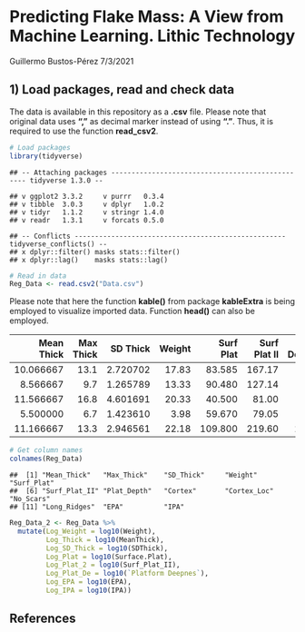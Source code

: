 Predicting Flake Mass: A View from Machine Learning. Lithic Technology
================
Guillermo Bustos-Pérez
7/3/2021

## 1) Load packages, read and check data

The data is available in this repository as a **.csv** file. Please note
that original data uses **“,”** as decimal marker instead of using
**“.”**. Thus, it is required to use the function **read\_csv2**.

``` r
# Load packages  
library(tidyverse)
```

    ## -- Attaching packages ------------------------------------------------- tidyverse 1.3.0 --

    ## v ggplot2 3.3.2     v purrr   0.3.4
    ## v tibble  3.0.3     v dplyr   1.0.2
    ## v tidyr   1.1.2     v stringr 1.4.0
    ## v readr   1.3.1     v forcats 0.5.0

    ## -- Conflicts ---------------------------------------------------- tidyverse_conflicts() --
    ## x dplyr::filter() masks stats::filter()
    ## x dplyr::lag()    masks stats::lag()

``` r
# Read in data
Reg_Data <- read.csv2("Data.csv")
```

Please note that here the function **kable()** from package
**kableExtra** is being employed to visualize imported data. Function
**head()** can also be employed.

<table>
<thead>
<tr>
<th style="text-align:right;">
Mean Thick
</th>
<th style="text-align:right;">
Max Thick
</th>
<th style="text-align:right;">
SD Thick
</th>
<th style="text-align:right;">
Weight
</th>
<th style="text-align:right;">
Surf Plat
</th>
<th style="text-align:right;">
Surf Plat II
</th>
<th style="text-align:right;">
Plat Depth
</th>
<th style="text-align:right;">
Cortex
</th>
<th style="text-align:right;">
Cortex Loc
</th>
<th style="text-align:right;">
No Scars
</th>
<th style="text-align:right;">
Long Ridges
</th>
<th style="text-align:right;">
EPA
</th>
<th style="text-align:right;">
IPA
</th>
</tr>
</thead>
<tbody>
<tr>
<td style="text-align:right;">
10.066667
</td>
<td style="text-align:right;">
13.1
</td>
<td style="text-align:right;">
2.720702
</td>
<td style="text-align:right;">
17.83
</td>
<td style="text-align:right;">
83.585
</td>
<td style="text-align:right;">
167.17
</td>
<td style="text-align:right;">
7.3
</td>
<td style="text-align:right;">
5
</td>
<td style="text-align:right;">
5
</td>
<td style="text-align:right;">
4
</td>
<td style="text-align:right;">
1
</td>
<td style="text-align:right;">
51
</td>
<td style="text-align:right;">
120
</td>
</tr>
<tr>
<td style="text-align:right;">
8.566667
</td>
<td style="text-align:right;">
9.7
</td>
<td style="text-align:right;">
1.265789
</td>
<td style="text-align:right;">
13.33
</td>
<td style="text-align:right;">
90.480
</td>
<td style="text-align:right;">
127.14
</td>
<td style="text-align:right;">
7.8
</td>
<td style="text-align:right;">
5
</td>
<td style="text-align:right;">
5
</td>
<td style="text-align:right;">
3
</td>
<td style="text-align:right;">
0
</td>
<td style="text-align:right;">
70
</td>
<td style="text-align:right;">
105
</td>
</tr>
<tr>
<td style="text-align:right;">
11.566667
</td>
<td style="text-align:right;">
16.8
</td>
<td style="text-align:right;">
4.601691
</td>
<td style="text-align:right;">
20.33
</td>
<td style="text-align:right;">
40.500
</td>
<td style="text-align:right;">
81.00
</td>
<td style="text-align:right;">
3.6
</td>
<td style="text-align:right;">
3
</td>
<td style="text-align:right;">
2
</td>
<td style="text-align:right;">
2
</td>
<td style="text-align:right;">
0
</td>
<td style="text-align:right;">
35
</td>
<td style="text-align:right;">
115
</td>
</tr>
<tr>
<td style="text-align:right;">
5.500000
</td>
<td style="text-align:right;">
6.7
</td>
<td style="text-align:right;">
1.423610
</td>
<td style="text-align:right;">
3.98
</td>
<td style="text-align:right;">
59.670
</td>
<td style="text-align:right;">
79.05
</td>
<td style="text-align:right;">
5.1
</td>
<td style="text-align:right;">
5
</td>
<td style="text-align:right;">
5
</td>
<td style="text-align:right;">
3
</td>
<td style="text-align:right;">
0
</td>
<td style="text-align:right;">
66
</td>
<td style="text-align:right;">
111
</td>
</tr>
<tr>
<td style="text-align:right;">
11.166667
</td>
<td style="text-align:right;">
13.3
</td>
<td style="text-align:right;">
2.946561
</td>
<td style="text-align:right;">
22.18
</td>
<td style="text-align:right;">
109.800
</td>
<td style="text-align:right;">
219.60
</td>
<td style="text-align:right;">
12.0
</td>
<td style="text-align:right;">
4
</td>
<td style="text-align:right;">
4
</td>
<td style="text-align:right;">
3
</td>
<td style="text-align:right;">
0
</td>
<td style="text-align:right;">
68
</td>
<td style="text-align:right;">
107
</td>
</tr>
</tbody>
</table>

``` r
# Get column names
colnames(Reg_Data)
```

    ##  [1] "Mean_Thick"   "Max_Thick"    "SD_Thick"     "Weight"       "Surf_Plat"   
    ##  [6] "Surf_Plat_II" "Plat_Depth"   "Cortex"       "Cortex_Loc"   "No_Scars"    
    ## [11] "Long_Ridges"  "EPA"          "IPA"

``` r
Reg_Data_2 <- Reg_Data %>% 
  mutate(Log_Weight = log10(Weight),
         Log_Thick = log10(MeanThick),
         Log_SD_Thick = log10(SDThick),
         Log_Plat = log10(Surface.Plat),
         Log_Plat_2 = log10(Surf_Plat_II),
         Log_Plat_De = log10(`Platform Deepnes`),
         Log_EPA = log10(EPA),
         Log_IPA = log10(IPA)) 
```

## References
